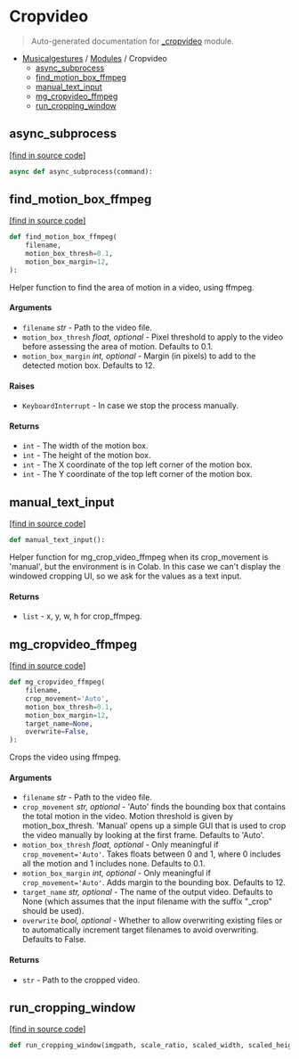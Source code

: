 # Cropvideo

> Auto-generated documentation for [_cropvideo](https://github.com/fourMs/MGT-python/blob/master/musicalgestures/_cropvideo.py) module.

- [Musicalgestures](README.md#musicalgestures-index) / [Modules](MODULES.md#musicalgestures-modules) / Cropvideo
    - [async_subprocess](#async_subprocess)
    - [find_motion_box_ffmpeg](#find_motion_box_ffmpeg)
    - [manual_text_input](#manual_text_input)
    - [mg_cropvideo_ffmpeg](#mg_cropvideo_ffmpeg)
    - [run_cropping_window](#run_cropping_window)

## async_subprocess

[[find in source code]](https://github.com/fourMs/MGT-python/blob/master/musicalgestures/_cropvideo.py#L160)

```python
async def async_subprocess(command):
```

## find_motion_box_ffmpeg

[[find in source code]](https://github.com/fourMs/MGT-python/blob/master/musicalgestures/_cropvideo.py#L10)

```python
def find_motion_box_ffmpeg(
    filename,
    motion_box_thresh=0.1,
    motion_box_margin=12,
):
```

Helper function to find the area of motion in a video, using ffmpeg.

#### Arguments

- `filename` *str* - Path to the video file.
- `motion_box_thresh` *float, optional* - Pixel threshold to apply to the video before assessing the area of motion. Defaults to 0.1.
- `motion_box_margin` *int, optional* - Margin (in pixels) to add to the detected motion box. Defaults to 12.

#### Raises

- `KeyboardInterrupt` - In case we stop the process manually.

#### Returns

- `int` - The width of the motion box.
- `int` - The height of the motion box.
- `int` - The X coordinate of the top left corner of the motion box.
- `int` - The Y coordinate of the top left corner of the motion box.

## manual_text_input

[[find in source code]](https://github.com/fourMs/MGT-python/blob/master/musicalgestures/_cropvideo.py#L205)

```python
def manual_text_input():
```

Helper function for mg_crop_video_ffmpeg when its crop_movement is 'manual', but the environment is in Colab.
In this case we can't display the windowed cropping UI, so we ask for the values as a text input.

#### Returns

- `list` - x, y, w, h for crop_ffmpeg.

## mg_cropvideo_ffmpeg

[[find in source code]](https://github.com/fourMs/MGT-python/blob/master/musicalgestures/_cropvideo.py#L99)

```python
def mg_cropvideo_ffmpeg(
    filename,
    crop_movement='Auto',
    motion_box_thresh=0.1,
    motion_box_margin=12,
    target_name=None,
    overwrite=False,
):
```

Crops the video using ffmpeg.

#### Arguments

- `filename` *str* - Path to the video file.
- `crop_movement` *str, optional* - 'Auto' finds the bounding box that contains the total motion in the video. Motion threshold is given by motion_box_thresh. 'Manual' opens up a simple GUI that is used to crop the video manually by looking at the first frame. Defaults to 'Auto'.
- `motion_box_thresh` *float, optional* - Only meaningful if `crop_movement='Auto'`. Takes floats between 0 and 1, where 0 includes all the motion and 1 includes none. Defaults to 0.1.
- `motion_box_margin` *int, optional* - Only meaningful if `crop_movement='Auto'`. Adds margin to the bounding box. Defaults to 12.
- `target_name` *str, optional* - The name of the output video. Defaults to None (which assumes that the input filename with the suffix "_crop" should be used).
- `overwrite` *bool, optional* - Whether to allow overwriting existing files or to automatically increment target filenames to avoid overwriting. Defaults to False.

#### Returns

- `str` - Path to the cropped video.

## run_cropping_window

[[find in source code]](https://github.com/fourMs/MGT-python/blob/master/musicalgestures/_cropvideo.py#L180)

```python
def run_cropping_window(imgpath, scale_ratio, scaled_width, scaled_height):
```
